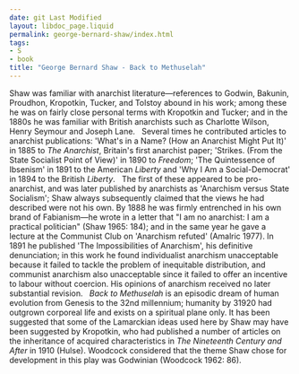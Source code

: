 ```yaml
---
date: git Last Modified
layout: libdoc_page.liquid
permalink: george-bernard-shaw/index.html
tags:
- S
- book
title: "George Bernard Shaw - Back to Methuselah"
---
```


Shaw was familiar with anarchist literature—references to Godwin, Bakunin, Proudhon, Kropotkin, Tucker, and Tolstoy abound in his work; among these he was on fairly close personal terms with Kropotkin and Tucker; and in the 1880s he was familiar with British anarchists such as Charlotte Wilson, Henry Seymour and Joseph Lane.
 
Several times he contributed articles to anarchist publications: 'What's in a Name? (How an  Anarchist Might Put It)' in 1885 to _The Anarchist_, Britain's first  anarchist paper; 'Strikes. (From the State Socialist Point of View)' in 1890 to _Freedom_; 'The Quintessence of Ibsenism' in 1891 to the American  _Liberty_ and 'Why I Am a Social-Democrat' in 1894 to the British _Liberty_.
 
The first of these appeared to be  pro-anarchist, and was later published by anarchists as 'Anarchism versus State  Socialism'; Shaw always subsequently claimed that the views he had described  were not his own. By 1888 he was firmly entrenched in his own brand of Fabianism—he  wrote in a letter that "I am no anarchist: I am a practical politician" (Shaw  1965: 184); and in the same year he gave a lecture at the Communist Club on  'Anarchism refuted' (Amalric 1977). In 1891 he published 'The Impossibilities of  Anarchism', his definitive denunciation; in this work he found individualist  anarchism unacceptable because it failed to tackle the problem of inequitable  distribution, and communist anarchism also unacceptable since it failed to offer  an incentive to labour without coercion. His opinions of anarchism received no  later substantial revision.
 
_Back to Methuselah_ is an episodic dream of human evolution from Genesis to the 32nd millennium; humanity by 31920 had outgrown corporeal life and exists on a spiritual plane only. It has been suggested that some of the Lamarckian ideas used here by Shaw may have been suggested by Kropotkin, who had published a number of articles on the inheritance of acquired characteristics in _The Nineteenth Century and After_ in 1910 (Hulse). Woodcock considered that the theme Shaw chose for development in this play was Godwinian (Woodcock 1962: 86).
